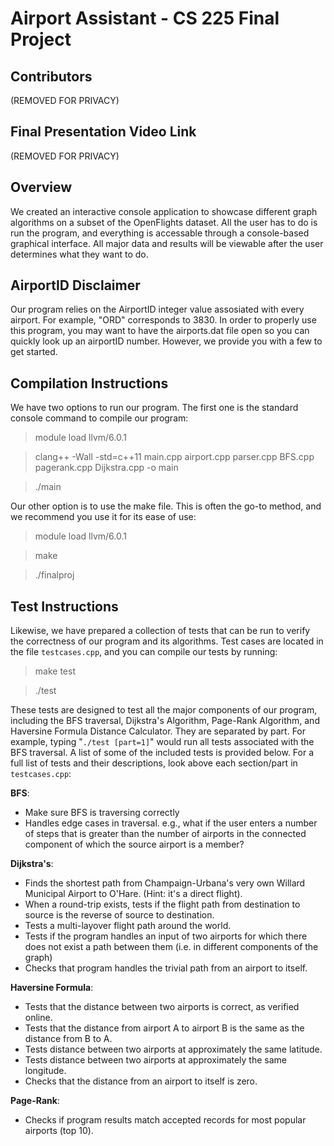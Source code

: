 # Airport Assistant - CS 225 Final Project

## Contributors
(REMOVED FOR PRIVACY)

## Final Presentation Video Link
(REMOVED FOR PRIVACY)

## Overview

We created an interactive console application to showcase different graph algorithms on a subset of the OpenFlights dataset. All the user has to do is run the program, and everything is accessable through a console-based graphical interface. All major data and results will be viewable after the user determines what they want to do.

## AirportID Disclaimer

Our program relies on the AirportID integer value assosiated with every airport. For example, "ORD" corresponds to 3830. In order to properly use this program, you may want to have the airports.dat file open so you can quickly look up an airportID number. However, we provide you with a few to get started.

## Compilation Instructions

We have two options to run our program. The first one is the standard console command to compile our program:

> module load llvm/6.0.1 

> clang++ -Wall -std=c++11 main.cpp airport.cpp parser.cpp BFS.cpp pagerank.cpp Dijkstra.cpp -o main

> ./main

Our other option is to use the make file. This is often the go-to method, and we recommend you use it for its ease of use:

> module load llvm/6.0.1

> make

> ./finalproj

## Test Instructions

Likewise, we have prepared a collection of tests that can be run to verify the correctness of our program and its algorithms. Test cases are located in the file `testcases.cpp`, and you can compile our tests by running:

> make test

> ./test

These tests are designed to test all the major components of our program, including the BFS traversal, Dijkstra's Algorithm, Page-Rank Algorithm, and Haversine Formula Distance Calculator. They are separated by part. For example, typing "`./test [part=1]`" would run all tests associated with the BFS traversal.
A list of some of the included tests is provided below. For a full list of tests and their descriptions, look above each section/part in `testcases.cpp`:

**BFS**:
* Make sure BFS is traversing correctly
* Handles edge cases in traversal. e.g., what if the user enters a number of steps that is greater than the number of airports in the connected component of which the source airport is a member?

**Dijkstra's**:
* Finds the shortest path from Champaign-Urbana's very own Willard Municipal Airport to O'Hare. (Hint: it's a direct flight).
* When a round-trip exists, tests if the flight path from destination to source is the reverse of source to destination.
* Tests a multi-layover flight path around the world.
* Tests if the program handles an input of two airports for which there does not exist a path between them (i.e. in different components of the graph)
* Checks that program handles the trivial path from an airport to itself.

**Haversine Formula**:
* Tests that the distance between two airports is correct, as verified online.
* Tests that the distance from airport A to airport B is the same as the distance from B to A.
* Tests distance between two airports at approximately the same latitude.
* Tests distance between two airports at approximately the same longitude.
* Checks that the distance from an airport to itself is zero.

**Page-Rank**:
* Checks if program results match accepted records for most popular airports (top 10).



